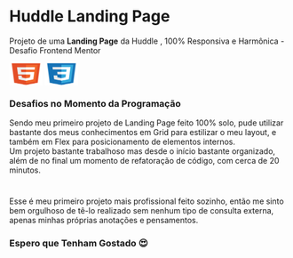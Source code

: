 # Huddle Landing Page
Projeto de uma <strong>Landing Page</strong> da Huddle , 100% Responsiva e Harmônica - Desafio Frontend Mentor

<div>
    <img align='center' height='40' width='60' title='HTML5' alt='html5' src='https://github.com/devicons/devicon/blob/master/icons/html5/html5-original.svg' />
    <img align='center' height='40' width='60' title='CSS3' alt='css3' src='https://github.com/devicons/devicon/blob/master/icons/css3/css3-original.svg' />
</div>

### Desafios no Momento da Programação
Sendo meu primeiro projeto de Landing Page feito 100% solo, pude utilizar bastante dos meus conhecimentos em Grid para estilizar o meu layout, e também em Flex para posicionamento de elementos internos. <br>
Um projeto bastante trabalhoso mas desde o início bastante organizado, além de no final um momento de refatoração de código, com cerca de 20 minutos.
#
Esse é meu primeiro projeto mais profissional feito sozinho, então me sinto bem orgulhoso de tê-lo realizado sem nenhum tipo de consulta externa, apenas minhas próprias anotações e pensamentos.

### Espero que Tenham Gostado 😍

